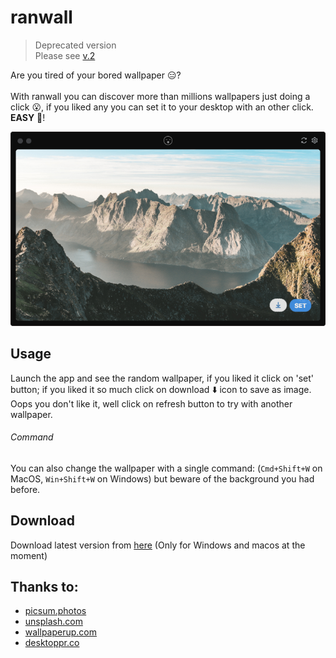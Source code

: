 ranwall
====================================

> Deprecated version       
> Please see [v.2](https://github.com/jaumesegarra/ranwall2-app)

Are you tired of your bored wallpaper :expressionless:? <br /> <br />
With ranwall you can discover more than millions wallpapers just doing a click :open_mouth:, if you liked any you can set it to your desktop with an other click. **EASY** :sunrise_over_mountains:! 

![Screenshoot](screenshoot.png)

## Usage
Launch the app and see the random wallpaper, if you liked it click on 'set' button; if you liked it so much click on download :arrow_down: icon to save as image.
Oops you don't like it, well click on refresh button to try with another wallpaper.

###### Command
You can also change the wallpaper with a single command: (`Cmd+Shift+W` on MacOS, `Win+Shift+W` on Windows) but beware of the background you had before. 

## Download
Download latest version from [here](https://github.com/jaumesegarra/ranwall-app/releases) (Only for Windows and macos at the moment)

## Thanks to:
* [picsum.photos](https://picsum.photos)
* [unsplash.com](https://unsplash.com)
* [wallpaperup.com](https://www.wallpaperup.com)
* [desktoppr.co](https://www.desktoppr.co)

